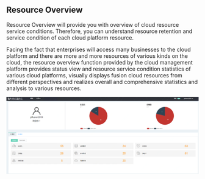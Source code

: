 ## Resource Overview

Resource Overview will provide you with overview of cloud resource service conditions. Therefore, you can understand resource retention and service condition of each cloud platform resource.

Facing the fact that enterprises will access many businesses to the cloud platform and there are more and more resources of various kinds on the cloud, the resource overview function provided by the cloud management platform provides status view and resource service condition statistics of various cloud platforms, visually displays fusion cloud resources from different perspectives and realizes overall and comprehensive statistics and analysis to various resources.

![dashboard](../../../../image/JD-Cloud-Mesh/dashboard.png)
